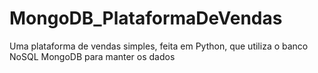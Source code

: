 # MongoDB_PlataformaDeVendas
Uma plataforma de vendas simples, feita em Python, que utiliza o banco NoSQL MongoDB para manter os dados
